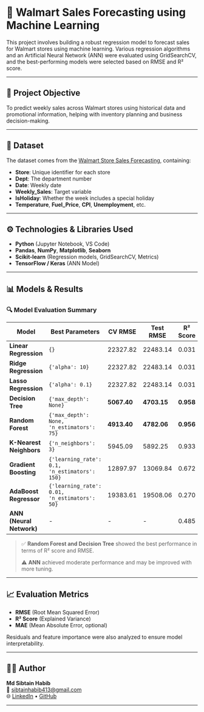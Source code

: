 # 🛒 Walmart Sales Forecasting using Machine Learning

This project involves building a robust regression model to forecast sales for Walmart stores using machine learning. Various regression algorithms and an Artificial Neural Network (ANN) were evaluated using GridSearchCV, and the best-performing models were selected based on RMSE and R² score.

---

## 📌 Project Objective

To predict weekly sales across Walmart stores using historical data and promotional information, helping with inventory planning and business decision-making.

---

## 📁 Dataset

The dataset comes from the [Walmart Store Sales Forecasting](https://www.kaggle.com/datasets/aslanahmedov/walmart-sales-forecast), containing:

- **Store**: Unique identifier for each store
- **Dept**: The department number
- **Date**: Weekly date
- **Weekly_Sales**: Target variable
- **IsHoliday**: Whether the week includes a special holiday
- **Temperature**, **Fuel_Price**, **CPI**, **Unemployment**, etc.

---

## ⚙️ Technologies & Libraries Used

- **Python** (Jupyter Notebook, VS Code)
- **Pandas**, **NumPy**, **Matplotlib**, **Seaborn**
- **Scikit-learn** (Regression models, GridSearchCV, Metrics)
- **TensorFlow / Keras** (ANN Model)

---

## 📊 Models & Results

### 🔍 Model Evaluation Summary

| Model                     | Best Parameters                          | CV RMSE     | Test RMSE   | R² Score     |
|--------------------------|------------------------------------------|-------------|-------------|--------------|
| **Linear Regression**     | `{}`                                     | 22327.82    | 22483.14    | 0.031        |
| **Ridge Regression**      | `{'alpha': 10}`                          | 22327.82    | 22483.14    | 0.031        |
| **Lasso Regression**      | `{'alpha': 0.1}`                         | 22327.82    | 22483.14    | 0.031        |
| **Decision Tree**         | `{'max_depth': None}`                    | **5067.40** | **4703.15** | **0.958**    |
| **Random Forest**         | `{'max_depth': None, 'n_estimators': 75}`| **4913.40** | **4782.06** | **0.956**    |
| **K-Nearest Neighbors**   | `{'n_neighbors': 3}`                     | 5945.09     | 5892.25     | 0.933        |
| **Gradient Boosting**     | `{'learning_rate': 0.1, 'n_estimators': 150}` | 12897.97 | 13069.84    | 0.672        |
| **AdaBoost Regressor**    | `{'learning_rate': 0.01, 'n_estimators': 50}` | 19383.61 | 19508.06    | 0.270        |
| **ANN (Neural Network)**  | -                                        | -           | -           | 0.485        |

> ✅ **Random Forest and Decision Tree** showed the best performance in terms of R² score and RMSE.
>
> ⚠️ **ANN** achieved moderate performance and may be improved with more tuning.

---

## 📈 Evaluation Metrics

- **RMSE** (Root Mean Squared Error)
- **R² Score** (Explained Variance)
- **MAE** (Mean Absolute Error, optional)

Residuals and feature importance were also analyzed to ensure model interpretability.

---

## 🧑‍💻 Author

**Md Sibtain Habib**  
📧 sibtainhabib413@gmail.com  
🌐 [LinkedIn](https://www.linkedin.com/in/md-sibtain-habib-38467b2b6/) • [GitHub](https://github.com/habibsibtain)

---

